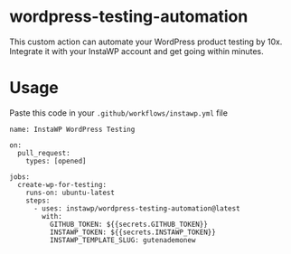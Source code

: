 # wordpress-testing-automation
This custom action can automate your WordPress product testing by 10x. Integrate it with your InstaWP account and get going within minutes.

# Usage

Paste this code in your `.github/workflows/instawp.yml` file

```
name: InstaWP WordPress Testing

on:
  pull_request:
    types: [opened]

jobs:
  create-wp-for-testing:
    runs-on: ubuntu-latest
    steps:
      - uses: instawp/wordpress-testing-automation@latest
        with:
          GITHUB_TOKEN: ${{secrets.GITHUB_TOKEN}}
          INSTAWP_TOKEN: ${{secrets.INSTAWP_TOKEN}}
          INSTAWP_TEMPLATE_SLUG: gutenademonew
```